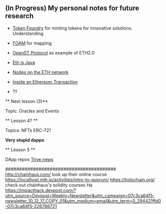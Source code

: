 ## (In Progress) My personal notes for future research

- [Token Foundry](https://tokenfoundry.com/) for minting tokens for innovative solutions.
  Understanding
- [FOAM](https://mapguide.foam.space/) for mapping
- [OpenST Protocol](https://github.com/OpenSTFoundation/mosaic-contracts) as example of ETH2.0
- [Eth is Java](https://www.programmableweb.com/news/why-ethereum-java-blockchain/analysis/2018/08/30)
- [Nodes on the ETH network](https://www.ethernodes.org/network/1)

- [Inside an Ethereum Transaction](https://medium.com/@codetractio/inside-an-ethereum-transaction-fa94ffca912f)

* ??

** Next lesson (3)**

Topic: Oracles and Events

** Lesson 4? **

Topics: NFTs ERC-721

**Very stupid dapps**

** Lesson 5 **

DApp repos
[Trive news](https://github.com/trivenews/Dapp-team)

########################################
http://chainhaus.com/ look up their online course
https://localhost.mlh.io/activities/intro-to-quorum/
https://holochain.org/
check out chainhaus's solidity courses
Ha https://impacthack.devpost.com/?utm_source=Devpost+Weekly+Newsletter&utm_campaign=07c3ca64f5-newsletter_10_12_17_COPY_01&utm_medium=email&utm_term=0_294421ffd0-07c3ca64f5-226766721
